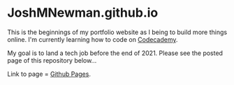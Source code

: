 # JoshMNewman.github.io
<p>This is the beginnings of my portfolio website as I being to build more things online. I'm currently learning how to code on <a href="https://www.codecademy.com">Codecademy</a>.</p> <p>My goal is to land a tech job before the end of 2021. Please see the posted page of this repository below...</p>
<p>Link to page = <a href="https://JoshMNewman.github.io">Github Pages</a>.</p>

